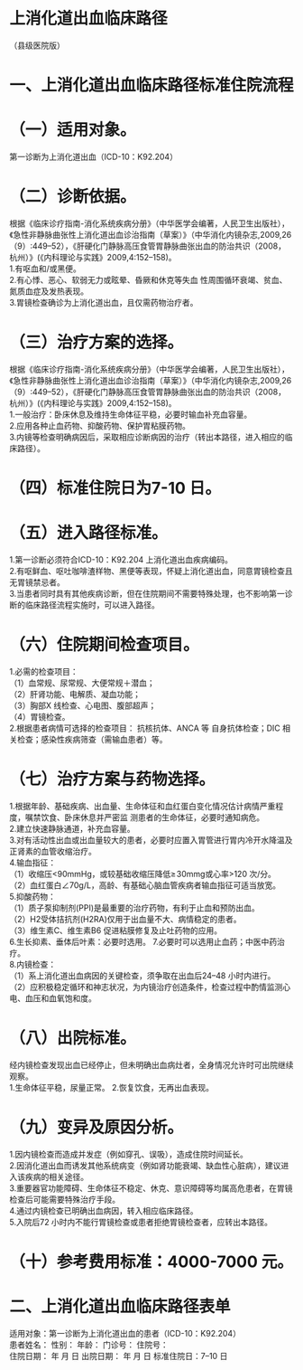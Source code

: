 # 上消化道出血临床路径  
（县级医院版）  
# 一、上消化道出血临床路径标准住院流程  
# （一）适用对象。  
第一诊断为上消化道出血（ICD-10：K92.204）  
# （二）诊断依据。  
根据《临床诊疗指南-消化系统疾病分册》（中华医学会编著，人民卫生出版社），《急性非静脉曲张性上消化道出血诊治指南（草案）》（中华消化内镜杂志,2009,26（9）:449–52），《肝硬化门静脉高压食管胃静脉曲张出血的防治共识（2008，杭州）》(《内科理论与实践》2009,4:152–158)。  
1.有呕血和/或黑便。  
2.有心悸、恶心、软弱无力或眩晕、昏厥和休克等失血 性周围循环衰竭、贫血、氮质血症及发热表现。  
3.胃镜检查确诊为上消化道出血，且仅需药物治疗者。  
# （三）治疗方案的选择。  
根据《临床诊疗指南-消化系统疾病分册》（中华医学会编著，人民卫生出版社），《急性非静脉曲张性上消化道出血诊治指南（草案）》（中华消化内镜杂志,2009,26（9）:449–52），《肝硬化门静脉高压食管胃静脉曲张出血的防治共识（2008，杭州）》(《内科理论与实践》2009,4:152–158)。  
1.一般治疗：卧床休息及维持生命体征平稳，必要时输血补充血容量。  
2.应用各种止血药物、抑酸药物、保护胃粘膜药物。  
3.内镜等检查明确病因后，采取相应诊断病因的治疗（转出本路径，进入相应的临床路径）。  
# （四）标准住院日为7-10 日。  
# （五）进入路径标准。  
1.第一诊断必须符合ICD-10：K92.204 上消化道出血疾病编码。  
2.有呕鲜血、呕吐咖啡渣样物、黑便等表现，怀疑上消化道出血，同意胃镜检查且无胃镜禁忌者。  
3.当患者同时具有其他疾病诊断，但在住院期间不需要特殊处理，也不影响第一诊断的临床路径流程实施时，可以进入路径。  
# （六）住院期间检查项目。  
1.必需的检查项目：  
（1）血常规、尿常规、大便常规＋潜血；  
（2）肝肾功能、电解质、凝血功能；  
（3）胸部X 线检查、心电图、腹部超声；  
（4）胃镜检查。  
2.根据患者病情可选择的检查项目： 抗核抗体、ANCA 等 自身抗体检查；DIC 相关检查；感染性疾病筛查（需输血患者）等。  
# （七）治疗方案与药物选择。  
1.根据年龄、基础疾病、出血量、生命体征和血红蛋白变化情况估计病情严重程度，嘱禁饮食、卧床休息并严密监 测患者的生命体征，必要时通知病危。  
2.建立快速静脉通道，补充血容量。  
3.对有活动性出血或出血量较大的患者，必要时应置入胃管进行胃内冷开水降温及正肾素的血管收缩治疗。  
4.输血指征：  
（1）收缩压<90mmHg，或较基础收缩压降低$\geqslant\!30\mathrm{mm}\mathrm{g}$或心率>120 次/分。  
（2）血红蛋白$\mathrm{\angle70g/L}$，高龄、有基础心脑血管疾病者输血指征可适当放宽。  
5.抑酸药物：  
（1）质子泵抑制剂(PPI)是最重要的治疗药物，有利于止血和预防出血。  
（2）H2受体拮抗剂(H2RA)仅用于出血量不大、病情稳定的患者。  
（3）维生素C、维生素B6 促进粘膜修复及止吐药物的应用。  
6.生长抑素、垂体后叶素：必要时选用。  7.必要时可以选用止血药；中医中药治疗。  
8.内镜检查：  
（1）系上消化道出血病因的关键检查，须争取在出血后24–48 小时内进行。  
（2）应积极稳定循环和神志状况，为内镜治疗创造条件，检查过程中酌情监测心电、血压和血氧饱和度。  
# （八）出院标准。  
经内镜检查发现出血已经停止，但未明确出血病灶者，全身情况允许时可出院继续观察。  
1.生命体征平稳，尿量正常。 2.恢复饮食，无再出血表现。  
# （九）变异及原因分析。  
1.因内镜检查而造成并发症（例如穿孔、误吸），造成住院时间延长。  
2.因消化道出血而诱发其他系统病变（例如肾功能衰竭、缺血性心脏病），建议进入该疾病的相关途径。  
3.重要器官功能障碍、生命体征不稳定、休克、意识障碍等均属高危患者，在胃镜检查后可能需要特殊治疗手段。  
4.通过内镜检查已明确出血病因，转入相应临床路径。  
5.入院后72 小时内不能行胃镜检查或患者拒绝胃镜检查者，应转出本路径。  
# （十）参考费用标准：4000-7000 元。  
# 二、上消化道出血临床路径表单  
适用对象：第一诊断为上消化道出血的患者（ICD-10：K92.204）  
患者姓名：         性别：      年龄：        门诊号：         住院号：  
住院日期：    年   月   日     出院日期：    年   月   日   标准住院日：7–10 日  
